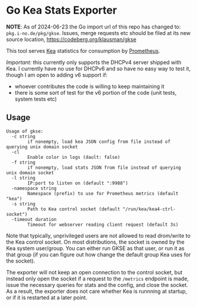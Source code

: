 # Go Kea Stats Exporter

**NOTE**: As of 2024-06-23 the Go import url of this repo has changed to:
`pkg.i-no.de/pkg/gkse`. Issues, merge requests etc should be filed at its new
source location, https://codeberg.org/klausman/gkse

This tool serves [Kea](https://www.isc.org/kea/) statistics for consumption by
[Prometheus](https://prometheus.io/).

*Important:* this currently only supports the DHCPv4 server shipped with Kea. I
currently have no use for DHCPv6 and so have no easy way to test it, though I am
open to adding v6 support if:

- whoever contributes the code is willing to keep maintaining it
- there is some sort of test for the v6 portion of the code (unit tests, system
  tests etc)

## Usage

```
Usage of gkse:
  -c string
        if nonempty, load kea JSON config from file instead of querying unix domain socket
  -cl
        Enable color in logs (dault: false)
  -f string
        if nonempty, load stats JSON from file instead of querying unix domain socket
  -l string
        IP:port to listen on (default ":9988")
  -namespace string
        Namespace (prefix) to use for Prometheus metrics (default "kea")
  -s string
        Path to Kea control socket (default "/run/kea/kea4-ctrl-socket")
  -timeout duration
        Timeout for webserver reading client request (default 3s)
```

Note that typically, unprivileged users are not allowed to read drom/write to
the Kea control socket. On most distributions, the socket is owned by the Kea
system user/group. You can either run GKSE as that user, or run it as that group
(if you can figure out how change the default group Kea uses for the socket).

The exporter will not keep an open connection to the control socket, but instead
only open the socket if a request to the `/metrics` endpoint is made, issue the
necessary queries for stats and the config, and close the socket. As a result,
the exporter does not care whether Kea is runnning at startup, or if it is
restarted at a later point.
